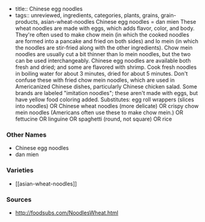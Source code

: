 - title:: Chinese egg noodles
- tags:: unreviewed, ingredients, categories, plants, grains, grain-products, asian-wheat-noodles
Chinese egg noodles = dan mien These wheat noodles are made with eggs, which adds flavor, color, and body. They're often used to make chow mein (in which the cooked noodles are formed into a pancake and fried on both sides) and lo mein (in which the noodles are stir-fried along with the other ingredients). Chow mein noodles are usually cut a bit thinner than lo mein noodles, but the two can be used interchangeably. Chinese egg noodles are available both fresh and dried; and some are flavored with shrimp. Cook fresh noodles in boiling water for about 3 minutes, dried for about 5 minutes. Don't confuse these with fried chow mein noodles, which are used in Americanized Chinese dishes, particularly Chinese chicken salad. Some brands are labeled "imitation noodles"; these aren't made with eggs, but have yellow food coloring added. Substitutes: egg roll wrappers (slices into noodles) OR Chinese wheat noodles (more delicate) OR crispy chow mein noodles (Americans often use these to make chow mein.) OR fettucine OR linguine OR spaghetti (round, not square) OR rice

### Other Names

* Chinese egg noodles
* dan mien

### Varieties

* [[asian-wheat-noodles]]

### Sources
* http://foodsubs.com/NoodlesWheat.html
